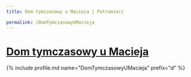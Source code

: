 ```yaml
---
title: Dom tymczasowy u Macieja | Patromierz

permalink: /DomTymczasowyUMacieja
---
```


# [Dom tymczasowy u Macieja](https://patronite.pl/DomTymczasowyUMacieja)

{% include profile.md name="DomTymczasowyUMacieja" prefix="d" %}
